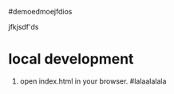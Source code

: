 #demoedmoejfdios

jfkjsdf'ds

# local development 

1. open index.html in your browser.
#lalaalalala